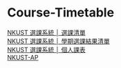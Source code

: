 # Course-Timetable
[NKUST 選課系統 │ 選課清單](https://iarthurtsai.github.io/Course-Timetable/NKUST%20選課系統%20│%20選課清單_Selection%20List.html)  
[NKUST 選課系統 │ 學期選課結果清單](https://iarthurtsai.github.io/Course-Timetable/NKUST%20選課系統%20│%20學期選課結果清單%20Result%20of%20course%20selection.html)  
[NKUST 選課系統 │ 個人課表](https://iarthurtsai.github.io/Course-Timetable/NKUST%20選課系統%20│%20個人課表_br__Personal%20Timetable.html)  
[NKUST-AP](https://iarthurtsai.github.io/Course-Timetable/NKUST-AP%20%E2%94%82%20113%20%E5%AD%B8%E5%B9%B4%E5%BA%A6%E7%AC%AC%202%20%E5%AD%B8%E6%9C%9F%E8%AA%B2%E8%A1%A8.html)

